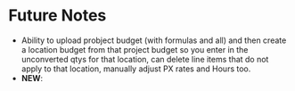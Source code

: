 # Future Notes


- Ability to upload probject budget (with formulas and all) and then create a location budget from that project budget so you enter in the unconverted qtys for that location, can delete line items that do not apply to that location, manually adjust PX rates and Hours too.
- **NEW**: 